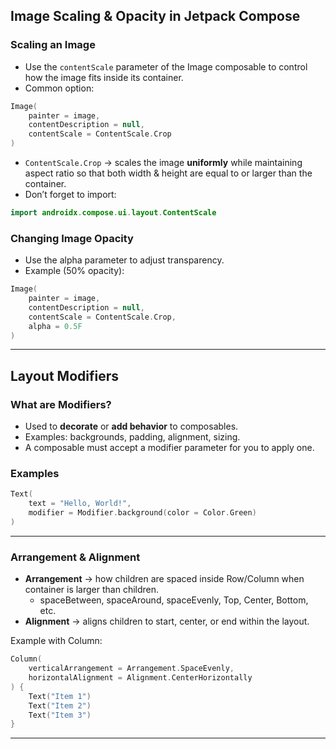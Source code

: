 
## Image Scaling & Opacity in Jetpack Compose
### Scaling an Image

- Use the `contentScale` parameter of the Image composable to control how the image fits inside its container.
- Common option:

```kotlin
Image(
    painter = image,
    contentDescription = null,
    contentScale = ContentScale.Crop
)
```

- `ContentScale.Crop` → scales the image **uniformly** while maintaining aspect ratio so that both width & height are equal to or larger than the container.
- Don’t forget to import:

```kotlin
import androidx.compose.ui.layout.ContentScale
```

### Changing Image Opacity

- Use the alpha parameter to adjust transparency.
- Example (50% opacity):

```kotlin
Image(
    painter = image,
    contentDescription = null,
    contentScale = ContentScale.Crop,
    alpha = 0.5F
)
```

---
## Layout Modifiers
### What are Modifiers?

- Used to **decorate** or **add behavior** to composables.
- Examples: backgrounds, padding, alignment, sizing.
- A composable must accept a modifier parameter for you to apply one.

### Examples

```kotlin
Text(
    text = "Hello, World!",
    modifier = Modifier.background(color = Color.Green)
)
```

---
### Arrangement & Alignment

- **Arrangement** → how children are spaced inside Row/Column when container is larger than children.
    - spaceBetween, spaceAround, spaceEvenly, Top, Center, Bottom, etc.
- **Alignment** → aligns children to start, center, or end within the layout.

Example with Column:

```kotlin
Column(
    verticalArrangement = Arrangement.SpaceEvenly,
    horizontalAlignment = Alignment.CenterHorizontally
) {
    Text("Item 1")
    Text("Item 2")
    Text("Item 3")
}
```

---

